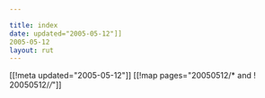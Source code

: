 ```yaml
---

title: index
date: updated="2005-05-12"]]
2005-05-12
layout: rut
---
```


[[!meta updated="2005-05-12"]]
[[!map pages="20050512/* and ! 20050512/*/*"]]
